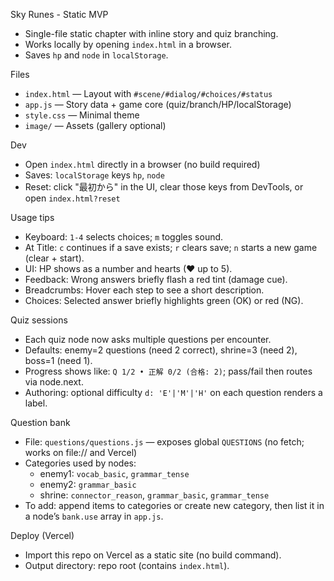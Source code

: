Sky Runes - Static MVP

- Single-file static chapter with inline story and quiz branching.
- Works locally by opening `index.html` in a browser.
- Saves `hp` and `node` in `localStorage`.

Files
- `index.html` — Layout with `#scene/#dialog/#choices/#status`
- `app.js` — Story data + game core (quiz/branch/HP/localStorage)
- `style.css` — Minimal theme
- `image/` — Assets (gallery optional)

Dev
- Open `index.html` directly in a browser (no build required)
- Saves: `localStorage` keys `hp`, `node`
- Reset: click "最初から" in the UI, clear those keys from DevTools, or open `index.html?reset`

Usage tips
- Keyboard: `1-4` selects choices; `m` toggles sound.
- At Title: `c` continues if a save exists; `r` clears save; `n` starts a new game (clear + start).
- UI: HP shows as a number and hearts (♥ up to 5).
- Feedback: Wrong answers briefly flash a red tint (damage cue).
- Breadcrumbs: Hover each step to see a short description.
- Choices: Selected answer briefly highlights green (OK) or red (NG).

Quiz sessions
- Each quiz node now asks multiple questions per encounter.
- Defaults: enemy=2 questions (need 2 correct), shrine=3 (need 2), boss=1 (need 1).
- Progress shows like: `Q 1/2 • 正解 0/2 (合格: 2)`; pass/fail then routes via node.next.
- Authoring: optional difficulty `d: 'E'|'M'|'H'` on each question renders a label.

Question bank
- File: `questions/questions.js` — exposes global `QUESTIONS` (no fetch; works on file:// and Vercel)
- Categories used by nodes:
  - enemy1: `vocab_basic`, `grammar_tense`
  - enemy2: `grammar_basic`
  - shrine: `connector_reason`, `grammar_basic`, `grammar_tense`
- To add: append items to categories or create new category, then list it in a node’s `bank.use` array in `app.js`.

Deploy (Vercel)
- Import this repo on Vercel as a static site (no build command).
- Output directory: repo root (contains `index.html`).
